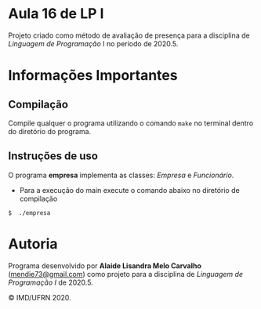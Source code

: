 # Aula 16 de LP I

Projeto criado como método de avaliação de presença para a disciplina de *Linguagem de Programação* I no período de 2020.5.

# Informações Importantes

## Compilação

Compile qualquer o programa utilizando o comando `make` no terminal dentro do diretório do programa. 

## Instruções de uso

O programa **empresa** implementa as classes: *Empresa* e *Funcionário*.
- Para a execução do main execute o comando abaixo no diretório de compilação
``` shell
$  ./empresa
``` 

# Autoria

Programa desenvolvido por **Alaide Lisandra Melo Carvalho** (<mendie73@gmail.com>) como projeto para a disciplina de *Linguagem de Programação I* de 2020.5.

&copy; IMD/UFRN 2020.
